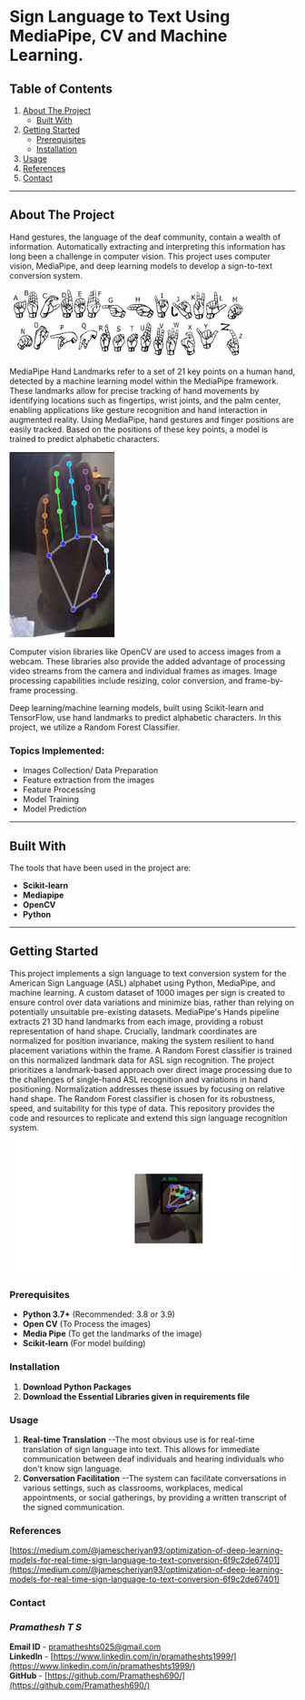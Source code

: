# Sign Language to Text Using MediaPipe, CV and Machine Learning.

## Table of Contents

1. [About The Project](#about-the-project)
   - [Built With](#built-with)
2. [Getting Started](#getting-started)
   - [Prerequisites](#prerequisites)
   - [Installation](#installation)
3. [Usage](#usage)
4. [References](#references)
5. [Contact](#contact)

---

## About The Project
Hand gestures, the language of the deaf community, contain a wealth of information. Automatically extracting and interpreting this information has long been a challenge in computer vision. This project uses computer vision, MediaPipe, and deep learning models to develop a sign-to-text conversion system.

![Sign2Text](./assets/ASL_LANGUAGE.png)

MediaPipe Hand Landmarks refer to a set of 21 key points on a human hand, detected by a machine learning model within the MediaPipe framework. These landmarks allow for precise tracking of hand movements by identifying locations such as fingertips, wrist joints, and the palm center, enabling applications like gesture recognition and hand interaction in augmented reality. Using MediaPipe, hand gestures and finger positions are easily tracked. Based on the positions of these key points, a model is trained to predict alphabetic characters.

![Sign2Text](./assets/Landmark.png)

Computer vision libraries like OpenCV are used to access images from a webcam. These libraries also provide the added advantage of processing video streams from the camera and individual frames as images.  Image processing capabilities include resizing, color conversion, and frame-by-frame processing.

Deep learning/machine learning models, built using Scikit-learn and TensorFlow, use hand landmarks to predict alphabetic characters. In this project, we utilize a Random Forest Classifier.


### Topics Implemented:
- Images Collection/ Data Preparation 
- Feature extraction from the  images 
- Feature Processing 
- Model Training 
- Model Prediction 


---

## Built With

The tools that have been used in the project are:

- **Scikit-learn**
- **Mediapipe**
- **OpenCV**
- **Python**

---

## Getting Started

This project implements a sign language to text conversion system for the American Sign Language (ASL) alphabet using Python, MediaPipe, and machine learning. A custom dataset of 1000 images per sign is created to ensure control over data variations and minimize bias, rather than relying on potentially unsuitable pre-existing datasets. MediaPipe's Hands pipeline extracts 21 3D hand landmarks from each image, providing a robust representation of hand shape. Crucially, landmark coordinates are normalized for position invariance, making the system resilient to hand placement variations within the frame. A Random Forest classifier is trained on this normalized landmark data for ASL sign recognition. The project prioritizes a landmark-based approach over direct image processing due to the challenges of single-hand ASL recognition and variations in hand positioning. Normalization addresses these issues by focusing on relative hand shape. The Random Forest classifier is chosen for its robustness, speed, and suitability for this type of data. This repository provides the code and resources to replicate and extend this sign language recognition system.

![Sign2Text](./assets/A_Prediction_Alphabet.png)

### Prerequisites

- **Python 3.7+** (Recommended: 3.8 or 3.9)
- **Open CV** (To Process the images)
- **Media Pipe** (To get the landmarks of the image)
- **Scikit-learn** (For model building)

### Installation

1. **Download Python Packages**  
2. **Download the Essential Libraries given in requirements file**

### Usage
1. **Real-time Translation**
     --The most obvious use is for real-time translation of sign language into text. This allows for immediate communication between deaf individuals and hearing individuals who don't know sign language.
2. **Conversation Facilitation**
    --The system can facilitate conversations in various settings, such as classrooms, workplaces, medical appointments, or social gatherings, by providing a written transcript of the signed communication.


### References
[https://medium.com/@jamescheriyan93/optimization-of-deep-learning-models-for-real-time-sign-language-to-text-conversion-6f9c2de67401](https://medium.com/@jamescheriyan93/optimization-of-deep-learning-models-for-real-time-sign-language-to-text-conversion-6f9c2de67401)

### Contact
### _Pramathesh T S_

**Email ID** - pramatheshts025@gmail.com<br>
**LinkedIn** - [https://www.linkedin.com/in/pramatheshts1999/](https://www.linkedin.com/in/pramatheshts1999/)<br>
**GitHub**   - [https://github.com/Pramathesh690/](https://github.com/Pramathesh690/)

